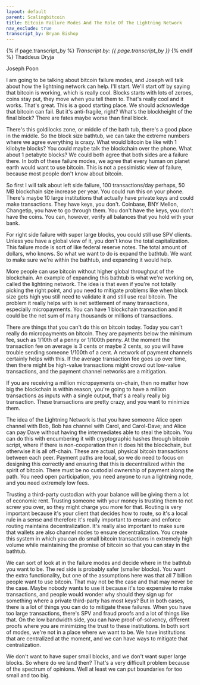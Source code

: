 ```yaml
---
layout: default
parent: Scalingbitcoin
title: Bitcoin Failure Modes And The Role Of The Lightning Network
nav_exclude: true
transcript_by: Bryan Bishop
---
```


{% if page.transcript_by %} <i>Transcript by:
{{ page.transcript_by }}</i> {% endif %} Thaddeus Dryja

Joseph Poon

I am going to be talking about bitcoin failure modes, and Joseph will
talk about how the lightning network can help. I'll start. We'll start
off by saying that bitcoin is working, which is really cool. Blocks
starts with lots of zeroes, coins stay put, they move when you tell them
to. That's really cool and it works. That's great. This is a good
starting place. We should acknowledge that bitcoin can fail. But it's
anti-fragile, right? What's the blockheight of the final block? There
are fates maybe worse than final block.

There's this goldilocks zone, or middle of the bath tub, there's a good
place in the middle. So the block size bathtub, we can take the extreme
numbers where we agree everything is crazy. What would bitcoin be like
with 1 kilobyte blocks? You could maybe talk the blockchain over the
phone. What about 1 petabyte blocks? We could both agree that both sides
are a failure there. In both of these failure modes, we agree that every
human on planet earth would want to use bitcoin. This is not a
pessimistic view of failure, because most people don't know about
bitcoin.

So first I will talk about left side failure, 100 transactions/day
perhaps, 50 MB blockchain size increase per year. You could run this on
your phone. There's maybe 10 large institutions that actually have
private keys and could make transactions. They have keys, you don't.
Coinbase, BNY Mellon, Changetip, you have to go through them. You don't
have the keys, you don't have the coins. You can, however, verify all
balances that you hold with your bank.

For right side failure with super large blocks, you could still use SPV
clients. Unless you have a global view of it, you don't know the total
capitalization. This failure mode is sort of like federal reserve notes.
The total amount of dollars, who knows. So what we want to do is expand
the bathtub. We want to make sure we're within the bathtub, and
expanding it would help.

More people can use bitcoin without higher global throughput of the
blockchain. An example of expanding this bathtub is what we're working
on, called the lightning network. The idea is that even if you're not
totally picking the right point, and you need to mitigate problems like
when block size gets high you still need to validate it and still use
real bitcoin. The problem it really helps with is net settlement of many
transactions, especially micropayments. You can have 1 blockchain
transaction and it could be the net sum of many thousands or millions of
transactions.

There are things that you can't do this on bitcoin today. Today you
can't really do micropayments on bitcoin. They are payments below the
minimum fee, such as 1/10th of a penny or 1/100th penny. At the moment
the transaction fee on average is 3 cents or maybe 2 cents, so you will
have trouble sending someone 1/100th of a cent. A network of payment
channels certainly helps with this. If the average transaction fee goes
up over time, then there might be high-value transactions might crowd
out low-value transactions, and the payment channel networks are a
mitigation.

If you are receiving a million micropayments on-chain, then no matter
how big the blockchain is within reason, you're going to have a million
transactions as inputs with a single output, that's a really really big
transaction. These transactions are pretty crazy, and you want to
minimize them.

The idea of the Lightning Network is that you have someone Alice open
channel with Bob, Bob has channel with Carol, and Carol-Dave; and Alice
can pay Dave without having the intermediates able to steal the bitcoin.
You can do this with encumbering it with cryptographic hashes through
bitcoin script, where if there is non-cooperation then it does hit the
blockchain, but otherwise it is all off-chain. These are actual,
physical bitcoin transactions between each peer. Payment paths are
local, so we do need to focus on designing this correctly and ensuring
that this is decentralized within the spirit of bitcoin. There must be
no custodial ownership of payment along the path. You need open
participation, you need anyone to run a lightning node, and you need
extremely low fees.

Trusting a third-party custodian with your balance will be giving them a
lot of economic rent. Trusting someone with your money is trusting them
to not screw you over, so they might charge you more for that. Routing
is very important because it's your client that decides how to route, so
it's a local rule in a sense and therefore it's really important to
ensure and enforce routing maintains decentralization. It's really also
important to make sure that wallets are also channel nodes to ensure
decentralization. You create this system in which you can do small
bitcoin transactions in extremely high volume while maintaining the
promise of bitcoin so that you can stay in the bathtub.

We can sort of look at in the failure modes and decide where in the
bathtub you want to be. The red side is probably safer (smaller blocks).
You want the extra functionality, but one of the assumptions here was
that all 7 billion people want to use bitcoin. That may not be the case
and that may never be the case. Maybe nobody wants to use it because
it's too expensive to make transactions, and people would wonder why
should they sign up for something where a private third-party has most
keys? But in both cases, there is a lot of things you can do to mitigate
these failures. When you have too large transactions, there's SPV and
fraud proofs and a lot of things like that. On the low bandwidth side,
you can have proof-of-solvency, different proofs where you are
minimizing the trust to these institutions. In both sort of modes, we're
not in a place where we want to be. We have institutions that are
centralized at the moment, and we can have ways to mitigate that
centralization.

We don't want to have super small blocks, and we don't want super large
blocks. So where do we land then? That's a very difficult problem
because of the spectrum of opinions. Well at least we can put boundaries
for too small and too big.
